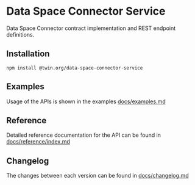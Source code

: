 # Data Space Connector Service

Data Space Connector contract implementation and REST endpoint definitions.

## Installation

```shell
npm install @twin.org/data-space-connector-service
```

## Examples

Usage of the APIs is shown in the examples [docs/examples.md](docs/examples.md)

## Reference

Detailed reference documentation for the API can be found in [docs/reference/index.md](docs/reference/index.md)

## Changelog

The changes between each version can be found in [docs/changelog.md](docs/changelog.md)
